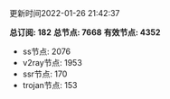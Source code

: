 更新时间2022-01-26 21:42:37

**总订阅: 182**
**总节点: 7668**
**有效节点: 4352**
- ss节点: 2076
- v2ray节点: 1953
- ssr节点: 170
- trojan节点: 153
